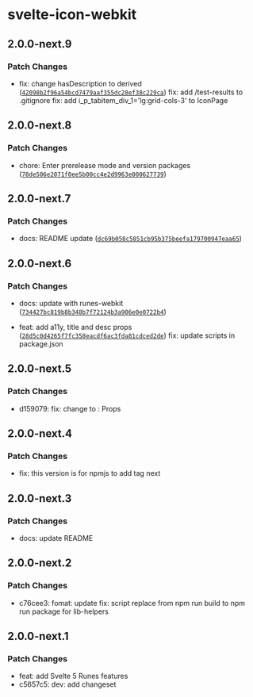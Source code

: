 # svelte-icon-webkit

## 2.0.0-next.9

### Patch Changes

- fix: change hasDescription to derived ([`42098b2f96a54bcd7479aaf355dc28ef38c229ca`](https://github.com/shinokada/svelte-awesome-icons/commit/42098b2f96a54bcd7479aaf355dc28ef38c229ca))
  fix: add /test-results to .gitignore
  fix: add i_p_tabitem_div_1='lg:grid-cols-3' to IconPage

## 2.0.0-next.8

### Patch Changes

- chore: Enter prerelease mode and version packages ([`78de506e2071f0ee5b00cc4e2d9963e000627739`](https://github.com/shinokada/svelte-awesome-icons/commit/78de506e2071f0ee5b00cc4e2d9963e000627739))

## 2.0.0-next.7

### Patch Changes

- docs: README update ([`dc69b058c5851cb95b375beefa179700947eaa65`](https://github.com/shinokada/svelte-awesome-icons/commit/dc69b058c5851cb95b375beefa179700947eaa65))

## 2.0.0-next.6

### Patch Changes

- docs: update with runes-webkit ([`734427bc819b8b348b7f72124b3a906e0e0722b4`](https://github.com/shinokada/svelte-awesome-icons/commit/734427bc819b8b348b7f72124b3a906e0e0722b4))

- feat: add a11y, title and desc props ([`28d5c0d4265f7fc358eacdf6ac3fda81cdced2de`](https://github.com/shinokada/svelte-awesome-icons/commit/28d5c0d4265f7fc358eacdf6ac3fda81cdced2de))
  fix: update scripts in package.json

## 2.0.0-next.5

### Patch Changes

- d159079: fix: change <Props> to : Props

## 2.0.0-next.4

### Patch Changes

- fix: this version is for npmjs to add tag next

## 2.0.0-next.3

### Patch Changes

- docs: update README

## 2.0.0-next.2

### Patch Changes

- c76cee3: fomat: update
  fix: script replace from npm run build to npm run package for lib-helpers

## 2.0.0-next.1

### Patch Changes

- feat: add Svelte 5 Runes features
- c5657c5: dev: add changeset
